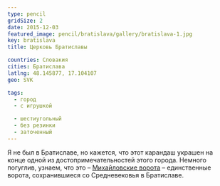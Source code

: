 ```yaml
---
type: pencil
gridSize: 2
date: 2015-12-03
featured_image: pencil/bratislava/gallery/bratislava-1.jpg
key: bratislava
title: Церковь Братиславы

countries: Словакия
cities: Братислава
latlng: 48.145877, 17.104107
geo: SVK

tags:
  - город
  - с игрушкой

  - шестиугольный
  - без резинки
  - заточенный
---
```


Я не был в Братиславе, но кажется, что этот карандаш украшен на конце одной из достопримечательностей этого города. Немного погуглив, узнаем, что это – [Михайловские ворота](https://ru.wikipedia.org/wiki/Михайловские_ворота) – единственные ворота, сохранившиеся со Средневековья в Братиславе.

